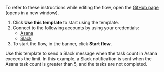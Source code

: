 To refer to these instructions while editing the flow, open the [GitHub page](https://github.com/ot4i/app-connect-templates/tree/main/resources/markdown/Send%20a%20Slack%20message%20when%20the%20task%20count%20in%20Asana%20exceeds%20the%20limit_instructions.md) (opens in a new window).

1. Click **Use this template** to start using the template.
2. Connect to the following accounts by using your credentials:
   - [Asana](https://ibm.biz/acasana)
   - [Slack](https://ibm.biz/acslack)
3. To start the flow, in the banner, click **Start flow**.


Use this template to send a Slack message when the task count in Asana exceeds the limit. In this example, a Slack notification is sent when the Asana task count is greater than 5, and the tasks are not completed.






